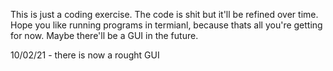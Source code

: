 This is just a coding exercise. The code is shit but it'll be refined over time. Hope you like running programs in termianl, because thats all you're getting for now. Maybe there'll be a GUI in the future.

10/02/21 - there is now a rought GUI
